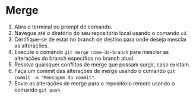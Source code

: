 # Merge

1. Abra o terminal ou prompt de comando.
2. Navegue até o diretório do seu repositório local usando o comando `cd`.
3. Certifique-se de estar no branch de destino para onde deseja mesclar as alterações.
4. Execute o comando `git merge nome-do-branch` para mesclar as alterações do branch específico no branch atual.
5. Resolva quaisquer conflitos de merge que possam surgir, caso existam.
6. Faça um commit das alterações de merge usando o comando `git commit -m "Mensagem do commit"`.
7. Envie as alterações de merge para o repositório remoto usando o comando `git push`.
